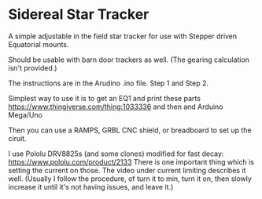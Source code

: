 # Sidereal Star Tracker
A simple adjustable in the field star tracker for use with Stepper driven Equatorial mounts.

Should be usable with barn door trackers as well. (The gearing calculation isn't provided.) 

The instructions are in the Arudino .ino file. Step 1 and Step 2. 

Simplest way to use it is to get an EQ1 and print these parts https://www.thingiverse.com/thing:1033336 and then and Arduino Mega/Uno

Then you can use a RAMPS, GRBL CNC shield, or breadboard to set up the ciruit. 

I use Pololu DRV8825s (and some clones) modified for fast decay: https://www.pololu.com/product/2133 There is one important thing which is setting the current on those. The video under current limiting describes it well. (Usually I follow the procedure, of turn it to min, turn it on, then slowly increase it until it's not having issues, and leave it.) 
